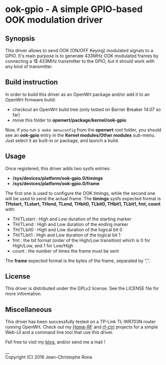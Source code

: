 # ook-gpio - A simple GPIO-based OOK modulation driver


## Synopsis

This driver allows to send OOK (ON/OFF Keying) modulated signals to a GPIO. It's main purpose is to generate 433MHz OOK modulated frames by connecting a 1$ 433MHz transmitter to the GPIO, but it should work with any kind of transmitter.


## Build instruction

In order to build this driver as an OpenWrt package and/or add it to an OpenWrt firmware build:
- checkout an OpenWrt build tree (only tested on Barrier Breaker 14.07 so far)
- move this folder to __openwrt/package/kernel/ook-gpio__

Now, if you run `$ make menuconfig` from the __openwrt__ root folder, you should see an __ook-gpio__ entry in the __Kernel modules/Other modules__ sub-menu.
Just select it as built-in or package, and launch a build.


## Usage

Once registered, this driver adds two sysfs entries:
- __/sys/devices/platform/ook-gpio.0/timings__
- __/sys/devices/platform/ook-gpio.0/frame__

The first one is used to configure the OOK timings, while the second one will be used to send the actual frame.
The __timings__ sysfs expected format is __THstart, TLstart, THend, TLend, THbit0, TLbit0, THbit1, TLbit1, fmt, count__ with:
- TH/TLstart : High and Low duration of the starting marker
- TH/TLend : High and Low duration of the ending marker
- TH/TLbit0 : High and Low duration of the logical bit 0
- TH/TLbit1 : High and Low duration of the logical bit 1
- fmt : the bit format (order of the High/Low transition) which is 0 for High/Low, and 1 for Low/High
- count : the number of times the frame must be sent

The __frame__ expected format is the bytes of the frame, separated by ",".


## License

This driver is distributed under the GPLv2 license. See the LICENSE file for more information.


## Miscellaneous

This driver has been successfully tested on a TP-Link TL-WR703N router running OpenWrt.
Check out my [Home-RF](https://github.com/jcrona/home-rf) and [rf-ctrl](https://github.com/jcrona/rf-ctrl) projects for a simple Web-UI and a command line tool that use this driver.

Fell free to visit my [blog](http://blog.rona.fr), and/or send me a mail !

__  
Copyright (C) 2016 Jean-Christophe Rona
